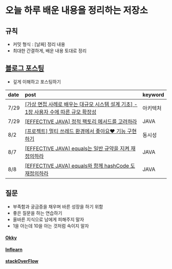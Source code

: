 # 오늘 하루 배운 내용을 정리하는 저장소

## 규칙

- 커밋 형식 : [날짜] 정리 내용
- 최대한 간결하게, 배운 내용 토대로 정리

## [블로그 포스팅](https://velog.io/@gyuseong)

- 깊게 이해하고 포스팅하기

| date  | post                                                                                                                                                                                                                                                                                                                                                                                                      | keyword |
|:------|:----------------------------------------------------------------------------------------------------------------------------------------------------------------------------------------------------------------------------------------------------------------------------------------------------------------------------------------------------------------------------------------------------------|:--------|
| 7/29  | [[가상 면접 사례로 배우는 대규모 시스템 설계 기초] - 1장 사용자 수에 따른 규모 확장성](https://velog.io/@gyuseong/%EA%B0%80%EC%83%81-%EB%A9%B4%EC%A0%91-%EC%82%AC%EB%A1%80%EB%A1%9C-%EB%B0%B0%EC%9A%B0%EB%8A%94-%EB%8C%80%EA%B7%9C%EB%AA%A8-%EC%8B%9C%EC%8A%A4%ED%85%9C-%EC%84%A4%EA%B3%84-%EA%B8%B0%EC%B4%88-1%EC%9E%A5-%EC%82%AC%EC%9A%A9%EC%9E%90-%EC%88%98%EC%97%90-%EB%94%B0%EB%A5%B8-%EA%B7%9C%EB%AA%A8-%ED%99%95%EC%9E%A5%EC%84%B1) | 아키텍처    |       |    
| 7/29  | [[EFFECTIVE JAVA] 정적 팩토리 메서드를 고려하라](https://velog.io/@gyuseong/EFFECTIVE-JAVA-%EC%A0%95%EC%A0%81-%ED%8C%A9%ED%86%A0%EB%A6%AC-%EB%A9%94%EC%84%9C%EB%93%9C%EB%A5%BC-%EA%B3%A0%EB%A0%A4%ED%95%98%EB%9D%BC)                                                                                                                                                                                                   | JAVA    |
| 8/2   | [[프로젝트] 멀티 쓰레드 환경에서 좋아요❤️ 기능 구현하기](https://velog.io/@gyuseong/%ED%94%84%EB%A1%9C%EC%A0%9D%ED%8A%B8-%EB%A9%80%ED%8B%B0-%EC%93%B0%EB%A0%88%EB%93%9C-%ED%99%98%EA%B2%BD%EC%97%90%EC%84%9C-%EC%A2%8B%EC%95%84%EC%9A%94-%EA%B8%B0%EB%8A%A5-%EA%B5%AC%ED%98%84%ED%95%98%EA%B8%B0)| 동시성     |
| 8/7 | [[EFFECTIVE JAVA] equals는 일반 규약을 지켜 재정의하라 ](https://velog.io/@gyuseong/EFFECTIVE-JAVA-equals%EB%8A%94-%EC%9D%BC%EB%B0%98-%EA%B7%9C%EC%95%BD%EC%9D%84-%EC%A7%80%EC%BC%9C-%EC%9E%AC%EC%A0%95%EC%9D%98%ED%95%98%EB%9D%BC)|JAVA|
|8/8|[[EFFECTIVE JAVA] equals와 함께 hashCode 도 재정의하라 ](https://velog.io/@gyuseong/EFFECTIVE-JAVA-equals%EC%99%80-%ED%95%A8%EA%BB%98-hashCode-%EB%8F%84-%EC%9E%AC%EC%A0%95%EC%9D%98%ED%95%98%EB%9D%BC)|JAVA|

## 질문

- 부족함과 궁금증을 채우며 바른 성장을 하기 위함
- 좋은 질문을 하는 연습하기
- 올바른 지식으로 남에게 피해주지 말자
- 1을 아는데 10을 아는 것처럼 속이지 말자

#### [Okky](https://okky.kr/users/167247/activity)
#### [Inflearn](https://www.inflearn.com/users/@kgs)
#### [stackOverFlow](https://stackoverflow.com/users/22102822/pia2011)
